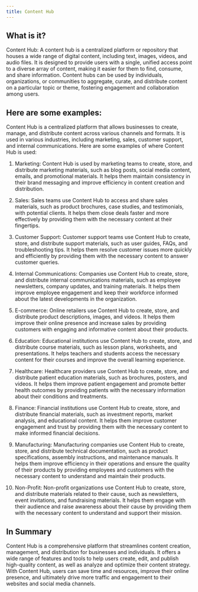 ```yaml
---
title: Content Hub
---
```




## What is it?

Content Hub: A content hub is a centralized platform or repository that houses a wide range of digital content, including text, images, videos, and audio files. It is designed to provide users with a single, unified access point to a diverse array of content, making it easier for them to find, consume, and share information. Content hubs can be used by individuals, organizations, or communities to aggregate, curate, and distribute content on a particular topic or theme, fostering engagement and collaboration among users.

## Here are some examples:

Content Hub is a centralized platform that allows businesses to create, manage, and distribute content across various channels and formats. It is used in various industries, including marketing, sales, customer support, and internal communications. Here are some examples of where Content Hub is used:

1. Marketing: Content Hub is used by marketing teams to create, store, and distribute marketing materials, such as blog posts, social media content, emails, and promotional materials. It helps them maintain consistency in their brand messaging and improve efficiency in content creation and distribution.

2. Sales: Sales teams use Content Hub to access and share sales materials, such as product brochures, case studies, and testimonials, with potential clients. It helps them close deals faster and more effectively by providing them with the necessary content at their fingertips.

3. Customer Support: Customer support teams use Content Hub to create, store, and distribute support materials, such as user guides, FAQs, and troubleshooting tips. It helps them resolve customer issues more quickly and efficiently by providing them with the necessary content to answer customer queries.

4. Internal Communications: Companies use Content Hub to create, store, and distribute internal communications materials, such as employee newsletters, company updates, and training materials. It helps them improve employee engagement and keep their workforce informed about the latest developments in the organization.

5. E-commerce: Online retailers use Content Hub to create, store, and distribute product descriptions, images, and videos. It helps them improve their online presence and increase sales by providing customers with engaging and informative content about their products.

6. Education: Educational institutions use Content Hub to create, store, and distribute course materials, such as lesson plans, worksheets, and presentations. It helps teachers and students access the necessary content for their courses and improve the overall learning experience.

7. Healthcare: Healthcare providers use Content Hub to create, store, and distribute patient education materials, such as brochures, posters, and videos. It helps them improve patient engagement and promote better health outcomes by providing patients with the necessary information about their conditions and treatments.

8. Finance: Financial institutions use Content Hub to create, store, and distribute financial materials, such as investment reports, market analysis, and educational content. It helps them improve customer engagement and trust by providing them with the necessary content to make informed financial decisions.

9. Manufacturing: Manufacturing companies use Content Hub to create, store, and distribute technical documentation, such as product specifications, assembly instructions, and maintenance manuals. It helps them improve efficiency in their operations and ensure the quality of their products by providing employees and customers with the necessary content to understand and maintain their products.

10. Non-Profit: Non-profit organizations use Content Hub to create, store, and distribute materials related to their cause, such as newsletters, event invitations, and fundraising materials. It helps them engage with their audience and raise awareness about their cause by providing them with the necessary content to understand and support their mission.

## In Summary

Content Hub is a comprehensive platform that streamlines content creation, management, and distribution for businesses and individuals. It offers a wide range of features and tools to help users create, edit, and publish high-quality content, as well as analyze and optimize their content strategy. With Content Hub, users can save time and resources, improve their online presence, and ultimately drive more traffic and engagement to their websites and social media channels.